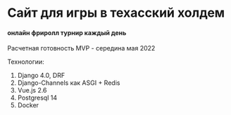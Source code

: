 # Сайт для игры в техасский холдем
#### онлайн фриролл турнир каждый день
Расчетная готовность MVP - середина мая 2022

Технологии:
1. Django 4.0, DRF
2. Django-Channels как ASGI + Redis
3. Vue.js 2.6
4. Postgresql 14
5. Docker